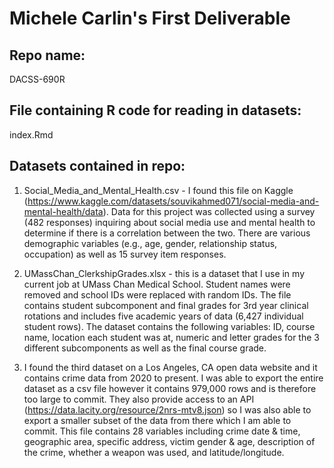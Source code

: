 # Michele Carlin's First Deliverable

## Repo name: 
DACSS-690R

## File containing R code for reading in datasets: 
index.Rmd

## Datasets contained in repo:
1. Social_Media_and_Mental_Health.csv - I found this file on Kaggle (https://www.kaggle.com/datasets/souvikahmed071/social-media-and-mental-health/data). Data for this project was collected using a survey (482 responses) inquiring about social media use and mental health to determine if there is a correlation between the two. There are various demographic variables (e.g., age, gender, relationship status, occupation) as well as 15 survey item responses. 

2. UMassChan_ClerkshipGrades.xlsx - this is a dataset that I use in my current job at UMass Chan Medical School. Student names were removed and school IDs were replaced with random IDs. The file contains student subcomponent and final grades for 3rd year clinical rotations and includes five academic years of data (6,427 individual student rows). The dataset contains the following variables: ID, course name, location each student was at, numeric and letter grades for the 3 different subcomponents as well as the final course grade.  

3. I found the third dataset on a Los Angeles, CA open data website and it contains crime data from 2020 to present. I was able to export the entire dataset as a csv file however it contains 979,000 rows and is therefore too large to commit.  They also provide access to an API (https://data.lacity.org/resource/2nrs-mtv8.json) so I was also able to export a smaller subset of the data from there which I am able to commit.  This file contains 28 variables including crime date & time, geographic area, specific address, victim gender & age, description of the crime, whether a weapon was used, and latitude/longitude.
